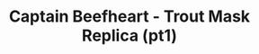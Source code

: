 ---
title: Captain Beefheart - Trout Mask Replica (pt1)
guest: Gavin Crawford
number: 24
description: The long-awaited Captain Beefheart episode, recorded Dec 2013. Why the wait? Why the secrecy? Were the boys rehearsing in a barrel for almost 20 months? Why part 1? Will any of these questions be answered? Let's find out y'all!
link-mp3: http://feeds.soundcloud.com/stream/222374620-radio4scotland-hmm-interesting-choice-ep24-captain-beefheart-trout-mask-replica-pt1.mp3
duration: "00:35:03"
byte-length: 84139209
pub-date: Fri, 04 Sep 2015 19:22:51 GMT
soundcloud-id: 222374620
---